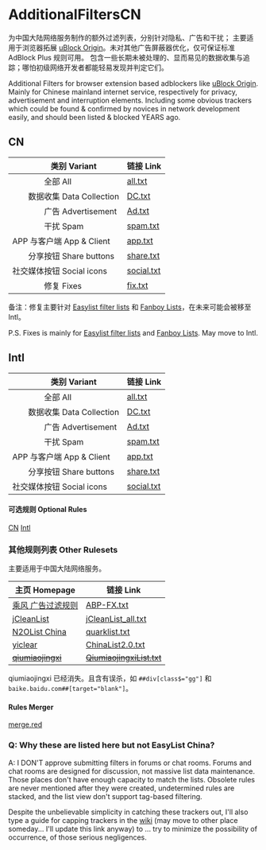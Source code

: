 # AdditionalFiltersCN

为中国大陆网络服务制作的额外过滤列表，分别针对隐私、广告和干扰；
主要适用于浏览器拓展 [uBlock Origin](https://github.com/gorhill/uBlock)。未对其他广告屏蔽器优化，仅可保证标准 AdBlock Plus 规则可用。
包含一些长期未被处理的、显而易见的数据收集与追踪；哪怕初级网络开发者都能轻易发现并判定它们。

Additional Filters for browser extension based adblockers like [uBlock Origin](https://github.com/gorhill/uBlock).
Mainly for Chinese mainland internet service, respectively for privacy, advertisement and interruption elements.
Including some obvious trackers which could be found & confirmed by novices in network development easily,
and should been listed & blocked YEARS ago.

## CN

　　类别 Variant             | 链接 Link
---------------------------- | ---------
　　　　全部 All             |    [all.txt](https://raw.githubusercontent.com/Crystal-RainSlide/AdditionalFiltersCN/master/CN.txt)
　　数据收集 Data Collection |     [DC.txt](https://raw.githubusercontent.com/Crystal-RainSlide/AdditionalFiltersCN/master/CN/DC.txt)
　　　　广告 Advertisement   |     [Ad.txt](https://raw.githubusercontent.com/Crystal-RainSlide/AdditionalFiltersCN/master/CN/Ad.txt)
　　　　干扰 Spam            |   [spam.txt](https://raw.githubusercontent.com/Crystal-RainSlide/AdditionalFiltersCN/master/CN/spam.txt)
APP 与客户端 App & Client    |    [app.txt](https://raw.githubusercontent.com/Crystal-RainSlide/AdditionalFiltersCN/master/CN/app.txt)
　　分享按钮 Share buttons   |  [share.txt](https://raw.githubusercontent.com/Crystal-RainSlide/AdditionalFiltersCN/master/CN/share.txt)
社交媒体按钮 Social icons    | [social.txt](https://raw.githubusercontent.com/Crystal-RainSlide/AdditionalFiltersCN/master/CN/social.txt)
　　　　修复 Fixes           |    [fix.txt](https://raw.githubusercontent.com/Crystal-RainSlide/AdditionalFiltersCN/master/CN/fix.txt)

备注：修复主要针对 [Easylist filter lists](https://easylist.to/) 和 [Fanboy Lists](https://fanboy.co.nz/)，在未来可能会被移至 Intl。

P.S. Fixes is mainly for [Easylist filter lists](https://easylist.to/) and [Fanboy Lists](https://fanboy.co.nz/). May move to Intl.

## Intl

　　类别 Variant             | 链接 Link
---------------------------- | ---------
　　　　全部 All             |    [all.txt](https://raw.githubusercontent.com/Crystal-RainSlide/AdditionalFiltersCN/master/Intl.txt)
　　数据收集 Data Collection |     [DC.txt](https://raw.githubusercontent.com/Crystal-RainSlide/AdditionalFiltersCN/master/Intl/DC.txt)
　　　　广告 Advertisement   |     [Ad.txt](https://raw.githubusercontent.com/Crystal-RainSlide/AdditionalFiltersCN/master/Intl/Ad.txt)
　　　　干扰 Spam            |   [spam.txt](https://raw.githubusercontent.com/Crystal-RainSlide/AdditionalFiltersCN/master/Intl/spam.txt)
APP 与客户端 App & Client    |    [app.txt](https://raw.githubusercontent.com/Crystal-RainSlide/AdditionalFiltersCN/master/Intl/app.txt)
　　分享按钮 Share buttons   |  [share.txt](https://raw.githubusercontent.com/Crystal-RainSlide/AdditionalFiltersCN/master/Intl/share.txt)
社交媒体按钮 Social icons    | [social.txt](https://raw.githubusercontent.com/Crystal-RainSlide/AdditionalFiltersCN/master/Intl/social.txt)

#### 可选规则 Optional Rules

  [CN](https://github.com/Crystal-RainSlide/AdditionalFiltersCN/blob/master/CN/Optional.md)
[Intl](https://github.com/Crystal-RainSlide/AdditionalFiltersCN/blob/master/Intl/Optional.md)

### 其他规则列表 Other Rulesets

主要适用于中国大陆网络服务。

主页 Homepage | 链接 Link
------------- | ---------
[乘风 广告过滤规则](https://github.com/xinggsf/Adblock-Plus-Rule) | [ABP-FX.txt](https://raw.githubusercontent.com/xinggsf/Adblock-Plus-Rule/master/ABP-FX.txt)
[jCleanList](https://github.com/jiayiming/jCleanList)             | [jCleanList_all.txt](https://raw.githubusercontent.com/jiayiming/jCleanList/master/jCleanList_all.txt)
[N2OList China](https://n2o.io/p/quarklist/)                      | [quarklist.txt](https://n2o.io/p/quarklist/dist/quarklist.txt)
[yiclear](https://www.yiclear.com/)                               | [ChinaList2.0.txt](http://tools.yiclear.com/ChinaList2.0.txt)
  ~~[qiumiaojingxi](https://github.com/qiumiaojingxi/qiumiaojingxi)~~ | ~~[QiumiaojingxiList.txt](https://raw.githubusercontent.com/qiumiaojingxi/qiumiaojingxi/master/QiumiaojingxiList.txt)~~

qiumiaojingxi 已经消失。且含有误杀，如 `##div[class$="gg"]` 和 `baike.baidu.com##[target="blank"]`。

#### Rules Merger

[merge.red](https://github.com/Crystal-RainSlide/AdditionalFiltersCN/blob/master/merge.red)

### Q: Why these are listed here but not EasyList China?

A: I DON'T approve submitting filters in forums or chat rooms. Forums and chat rooms are designed for discussion, not massive list data maintenance. Those places don't have enough capacity to match the lists. Obsolete rules are never mentioned after they were created,  undetermined rules are stacked, and the list view don't support tag-based filtering.

Despite the unbelievable simplicity in catching these trackers out, I'll also type a guide for capping trackers in the [wiki](https://github.com/Crystal-RainSlide/AdditionalFiltersCN/wiki) (may move to other place someday... I'll update this link anyway) to ... try to minimize the possibility of occurrence, of those serious negligences.
